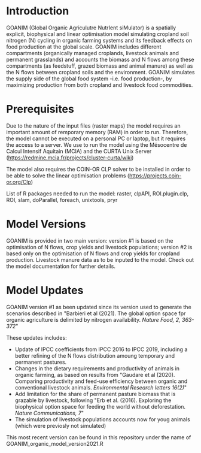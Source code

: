 # Introduction

GOANIM (Global Organic Agriculutre NutrIent siMulator) is a spatially explicit, biophysical and linear optimisation model simulating cropland soil nitrogen (N)  cycling in organic farming systems and its feedback effects on food production at the global scale. GOANIM includes different compartments (organically managed croplands, livestock animals and permanent grasslands) and accounts the biomass and N flows among these compartments (as feedstuff, grazed biomass and animal manure) as well as the N flows between cropland soils and the environment. GOANIM simulates the supply side of the global food system -i.e. food production-, by maximizing production from both cropland and livestock food commodities. 



# Prerequisites

Due to the nature of the input files (raster maps) the model requires an important amount of remporary memory (RAM) in order to run. Therefore, the model cannot be executed on a personal PC or laptop, but it requires the access to a server. We use to run the model using the Mésocentre de Calcul Intensif Aquitain (MCIA) and the CURTA Unix Server (https://redmine.mcia.fr/projects/cluster-curta/wiki)

The model also requires the COIN-OR CLP solver to be installed in order to be able to solve the linear optimisation problems (https://projects.coin-or.org/Clp)

List of R packages needed to run the model: raster, clpAPI, ROI.plugin.clp, ROI, slam, doParallel, foreach, unixtools, pryr

# Model Versions

GOANIM is provided in two main version: version #1 is based on the optimisation of N flows, crop yields and livestock populations; version #2 is based only on the optimisation of N flows and crop yields for cropland production. Livestock manure data as to be inputed to the model. Check out the model documentation for further details.

# Model Updates

GOANIM version #1 as been updated since its version used to generate the scenarios described in "Barbieri et al (2021). The global option space fpr organic agriculture is delimited by nitrogen availability. _Nature Food, 2, 363-372_"

These updates includes:

* Update of IPCC coefficients from IPCC 2016 to IPCC 2019, including a better refining of the N flows distribution amoung temporary and permanent pastures.
* Changes in the dietary requirements and productivity of animals in organic farming, as based on results from "Gaudare et al (2020). Comparing productivity and feed-use efficiency between organic and conventional livestock animals. _Environmental Research letters 16(2)_"
* Add limitation for the share of permanent pasture biomass that is grazable by livestock, following "Erb et al. (2016). Exploring the biophysical option space for feeding the world without deforestation. _Nature Communications, 7_"
* The simulation of livestock populations accounts now for youg animals (which were previosly not simulated)

This most recent version can be found in this repository under the name of GOANIM_organic_model_version2021.R
